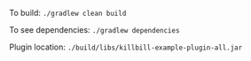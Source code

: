 To build:
`./gradlew clean build`

To see dependencies:
`./gradlew dependencies`

Plugin location:
`./build/libs/killbill-example-plugin-all.jar`